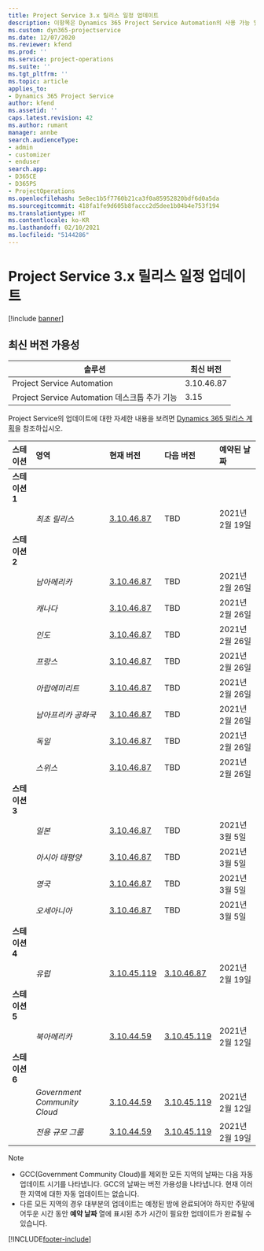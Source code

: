 ```yaml
---
title: Project Service 3.x 릴리스 일정 업데이트
description: 이항목은 Dynamics 365 Project Service Automation의 사용 가능 및 향후 릴리스에 대한 정보를 제공합니다.
ms.custom: dyn365-projectservice
ms.date: 12/07/2020
ms.reviewer: kfend
ms.prod: ''
ms.service: project-operations
ms.suite: ''
ms.tgt_pltfrm: ''
ms.topic: article
applies_to:
- Dynamics 365 Project Service
author: kfend
ms.assetid: ''
caps.latest.revision: 42
ms.author: rumant
manager: annbe
search.audienceType:
- admin
- customizer
- enduser
search.app:
- D365CE
- D365PS
- ProjectOperations
ms.openlocfilehash: 5e8ec1b5f7760b21ca3f0a85952820bdf6d0a5da
ms.sourcegitcommit: 418fa1fe9d605b8faccc2d5dee1b04b4e753f194
ms.translationtype: HT
ms.contentlocale: ko-KR
ms.lasthandoff: 02/10/2021
ms.locfileid: "5144286"
---
```

# <a name="update-release-schedule-for-project-service-3x"></a>Project Service 3.x 릴리스 일정 업데이트

[!include [banner](../includes/psa-now-project-operations.md)]

## <a name="latest-version-availability"></a>최신 버전 가용성

| 솔루션  | 최신 버전 |
|-------|----|
| Project Service Automation    | 3.10.46.87 |
| Project Service Automation 데스크톱 추가 기능                | 3.15          |

Project Service의 업데이트에 대한 자세한 내용을 보려면 [Dynamics 365 릴리스 계획](https://docs.microsoft.com/dynamics365/release-plans/)을 참조하십시오. 

| 스테이션  | 영역 | 현재 버전 | 다음 버전 |  예약된 날짜
| :---   | :---   | :---   | :---   |:---   |         
|<strong>스테이션 1</strong> | |  |  | |
| | <i>최초 릴리스</i> | [3.10.46.87](whats-new-ur-28-5.md) | TBD | 2021년 2월 19일
|<strong>스테이션 2</strong> | |  |  | |
| | <i>남아메리카</i> | [3.10.46.87](whats-new-ur-28-5.md) | TBD | 2021년 2월 26일
| | <i>캐나다</i> | [3.10.46.87](whats-new-ur-28-5.md) | TBD | 2021년 2월 26일
| | <i>인도</i> | [3.10.46.87](whats-new-ur-28-5.md) | TBD | 2021년 2월 26일
| | <i>프랑스</i> | [3.10.46.87](whats-new-ur-28-5.md) | TBD | 2021년 2월 26일
| | <i>아랍에미리트</i> | [3.10.46.87](whats-new-ur-28-5.md) | TBD | 2021년 2월 26일
| | <i>남아프리카 공화국</i> | [3.10.46.87](whats-new-ur-28-5.md) | TBD | 2021년 2월 26일
| | <i>독일</i> | [3.10.46.87](whats-new-ur-28-5.md) | TBD | 2021년 2월 26일
| | <i>스위스</i> | [3.10.46.87](whats-new-ur-28-5.md) | TBD | 2021년 2월 26일
|<strong>스테이션 3</strong> | |  |  | |
| | <i>일본</i> | [3.10.46.87](whats-new-ur-28-5.md) | TBD | 2021년 3월 5일
| | <i>아시아 태평양</i> | [3.10.46.87](whats-new-ur-28-5.md) | TBD | 2021년 3월 5일
| | <i>영국</i> | [3.10.46.87](whats-new-ur-28-5.md) | TBD | 2021년 3월 5일
| | <i>오세아니아</i> | [3.10.46.87](whats-new-ur-28-5.md) | TBD | 2021년 3월 5일
|<strong>스테이션 4</strong> | |  |  | |
| | <i>유럽</i> | [3.10.45.119](whats-new-ur-27-5.md) | [3.10.46.87](whats-new-ur-28-5.md) | 2021년 2월 19일
|<strong>스테이션 5</strong> | |  |  | |
| | <i>북아메리카</i> | [3.10.44.59](whats-new-ur-26.md) | [3.10.45.119](whats-new-ur-27-5.md) | 2021년 2월 12일
|<strong>스테이션 6</strong> | |  |  | |
| | <i>Government Community Cloud</i> | [3.10.44.59](whats-new-ur-26.md) | [3.10.45.119](whats-new-ur-27-5.md) | 2021년 2월 12일
| | <i>전용 규모 그룹</i> | [3.10.44.59](whats-new-ur-26.md) | [3.10.45.119](whats-new-ur-27-5.md) | 2021년 2월 19일

>[!Note]
> - GCC(Government Community Cloud)를 제외한 모든 지역의 날짜는 다음 자동 업데이트 시기를 나타냅니다. GCC의 날짜는 버전 가용성을 나타냅니다. 현재 이러한 지역에 대한 자동 업데이트는 없습니다.
> - 다른 모든 지역의 경우 대부분의 업데이트는 예정된 밤에 완료되어야 하지만 주말에 어두운 시간 동안 **예약 날짜** 열에 표시된 추가 시간이 필요한 업데이트가 완료될 수 있습니다.


[!INCLUDE[footer-include](../includes/footer-banner.md)]